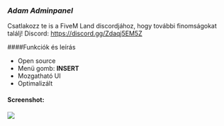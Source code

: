 ### *Adam Adminpanel*
Csatlakozz te is a FiveM Land discordjához, hogy további finomságokat találj! 
Discord: https://discord.gg/Zdaqj5EM5Z

####Funkciók és leírás
- Open source
- Menü gomb: **INSERT**
- Mozgatható UI
- Optimalizált

#### Screenshot:
![](https://cdn.discordapp.com/attachments/875129408665567232/947236693021438112/unknown.png)

